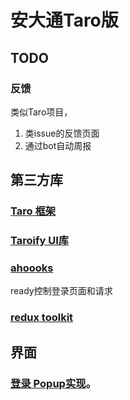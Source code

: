 # 安大通Taro版

## TODO

### 反馈
类似Taro项目，
1. 类issue的反馈页面
2. 通过bot自动周报

## 第三方库

### [Taro 框架](https://docs.taro.zone/docs/GETTING-STARTED)

### [Taroify UI库](https://taroify.gitee.io/taroify.com/quickstart/)

### [ahoooks](https://ahooks.js.org/zh-CN/hooks/use-request/index)
ready控制登录页面和请求

### [redux toolkit](https://redux-toolkit.js.org/tutorials/quick-start)

## 界面
### [登录 Popup实现](https://taroify.gitee.io/taroify.com/components/popup/)。
